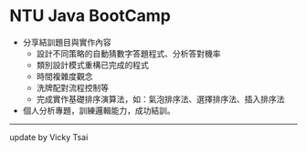 # NTU Java BootCamp
* 分享結訓題目與實作內容
  * 設計不同策略的自動猜數字答題程式、分析答對機率
  * 類別設計模式重構已完成的程式
  * 時間複雜度觀念
  * 洗牌配對流程控制等
  * 完成實作基礎排序演算法，如：氣泡排序法、選擇排序法、插入排序法
* 個人分析專題，訓練邏輯能力，成功結訓。
---
update by Vicky Tsai
